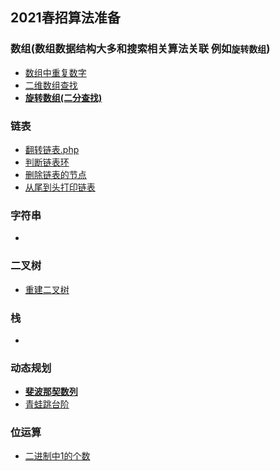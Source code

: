 ## 2021春招算法准备

### 数组(数组数据结构大多和搜索相关算法关联 例如`旋转数组`)
- [数组中重复数字](https://github.com/wuye251/algorithm/blob/master/%E9%9D%A2%E8%AF%95%E5%87%86%E5%A4%87/2021/%E5%89%91%E6%8C%87offer/%E6%89%BE%E5%87%BA%E9%87%8D%E5%A4%8D%E6%95%B0%E5%AD%97.c)
- [二维数组查找]()
- **[旋转数组(二分查找)](https://github.com/wuye251/algorithm/blob/master/%E9%9D%A2%E8%AF%95%E5%87%86%E5%A4%87/2021/%E5%89%91%E6%8C%87offer/%E6%97%8B%E8%BD%AC%E6%95%B0%E7%BB%84%E7%9A%84%E6%9C%80%E5%B0%8F%E6%95%B0%E5%AD%97.go)**

### 链表
- [翻转链表.php](https://github.com/wuye251/algorithm/blob/master/%E5%8A%9B%E6%89%A3/%E9%9D%A2%E8%AF%95%E5%87%86%E5%A4%87/2020/206.%20Reverse%20Linked%20List.php)
- [判断链表环](https://github.com/wuye251/algorithm/blob/master/%E9%9D%A2%E8%AF%95%E5%87%86%E5%A4%87/2021/%E5%88%A4%E6%96%AD%E9%93%BE%E8%A1%A8%E6%9C%89%E6%97%A0%E7%8E%AF/%E4%B8%AD%E7%AD%89_%E5%88%A4%E6%96%AD%E6%9C%89%E6%97%A0%E7%8E%AF%26%E8%BF%94%E5%9B%9E%E7%8E%AF%E5%85%A5%E5%8F%A3%E7%82%B9.c)
- [删除链表的节点](https://github.com/wuye251/algorithm/blob/master/%E9%9D%A2%E8%AF%95%E5%87%86%E5%A4%87/2021/%E5%89%91%E6%8C%87offer/%E5%88%A0%E9%99%A4%E9%93%BE%E8%A1%A8%E7%9A%84%E8%8A%82%E7%82%B9.go)
- [从尾到头打印链表](https://github.com/wuye251/algorithm/blob/master/%E9%9D%A2%E8%AF%95%E5%87%86%E5%A4%87/2021/%E5%89%91%E6%8C%87offer/%E4%BB%8E%E5%B0%BE%E5%88%B0%E5%A4%B4%E6%89%93%E5%8D%B0%E9%93%BE%E8%A1%A8.php)

### 字符串
- []()

### 二叉树
- [重建二叉树]()


### 栈
- []()

### 动态规划
- __[斐波那契数列](https://github.com/wuye251/algorithm/blob/master/%E9%9D%A2%E8%AF%95%E5%87%86%E5%A4%87/2021/%E5%89%91%E6%8C%87offer/%E6%96%90%E6%B3%A2%E9%82%A3%E5%A5%91%E6%95%B0.go)__
- [青蛙跳台阶](https://github.com/wuye251/algorithm/blob/master/%E9%9D%A2%E8%AF%95%E5%87%86%E5%A4%87/2021/%E5%89%91%E6%8C%87offer/%E9%9D%92%E8%9B%99%E8%B7%B3%E5%8F%B0%E9%98%B6.go)


### 位运算
- [二进制中1的个数](https://github.com/wuye251/algorithm/blob/master/%E9%9D%A2%E8%AF%95%E5%87%86%E5%A4%87/2021/%E5%89%91%E6%8C%87offer/%E4%BA%8C%E8%BF%9B%E5%88%B6%E4%B8%AD1%E7%9A%84%E4%B8%AA%E6%95%B0.go)
